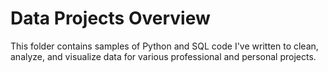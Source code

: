 # Data Projects Overview
This folder contains samples of Python and SQL code I've written to clean, analyze, and visualize data for various professional and personal projects. 
